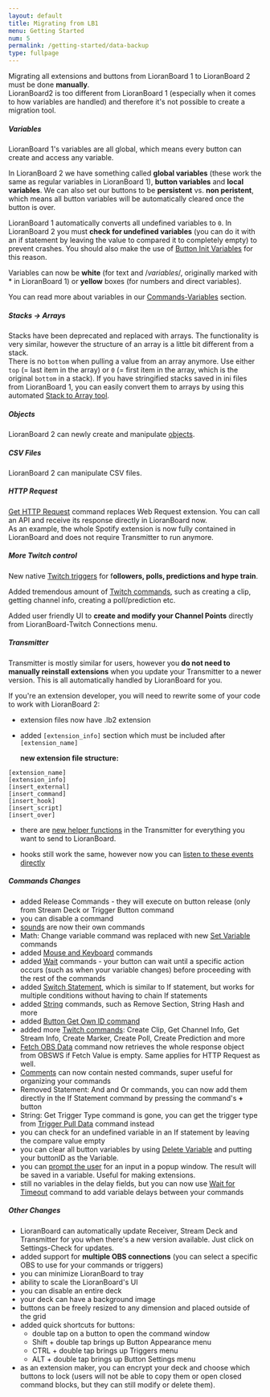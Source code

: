 ```yaml
---
layout: default
title: Migrating from LB1
menu: Getting Started
num: 5
permalink: /getting-started/data-backup
type: fullpage
---
```


Migrating all extensions and buttons from LioranBoard 1 to LioranBoard 2 must be done **manually**.  
LioranBoard2 is too different from LioranBoard 1 (especially when it comes to how variables are handled) and therefore it's not possible to create a migration tool. 

##### Variables
LioranBoard 1's variables are all global, which means every button can create and access any variable.  

In LioranBoard 2 we have something called **global variables** (these work the same as regular variables in LioranBoard 1), **button variables** and **local variables**. We can also set our buttons to be **persistent** vs. **non peristent**, which means all button variables will be automatically cleared once the button is over.  

LioranBoard 1 automatically converts all undefined variables to `0`. In LioranBoard 2 you must **check for undefined variables** (you can do it with an if statement by leaving the value to compared it to completely empty) to prevent crashes. You should also make the use of [Button Init Variables](https://lioranboard.ca/docs2/commands/variables#initvariables) for this reason.   

Variables can now be **white** (for text and /$variables$/, originally marked with * in LioranBoard 1) or **yellow** boxes (for numbers and direct variables).

You can read more about variables in our [Commands-Variables](/commands/variables#introduction) section. 

##### Stacks -> Arrays 
Stacks have been deprecated and replaced with arrays. The functionality is very similar, however the structure of an array is a little bit different from a stack.  
There is no `bottom` when pulling a value from an array anymore. Use either `top` (= last item in the array) or `0` (= first item in the array, which is the original `bottom` in a stack). 
If you have stringified stacks saved in ini files from LioranBoard 1, you can easily convert them to arrays by using this automated [Stack to Array tool](/commands/array#convertstackssavedininifilesfromlbtoarraysinlb).

##### Objects
LioranBoard 2 can newly create and manipulate [objects](https://www.w3schools.com/js/js_objects.asp).

##### CSV Files
LioranBoard 2 can manipulate CSV files. 

##### HTTP Request
[Get HTTP Request](/commands/misc#gethttprequest) command replaces Web Request extension. You can call an API and receive its response directly in LioranBoard now.\
As an example, the whole Spotify extension is now fully contained in LioranBoard and does not require Transmitter to run anymore.

##### More Twitch control
New native [Twitch triggers](/triggers/twitch) for f**ollowers, polls, predictions and hype train**.  

Added tremendous amount of [Twitch commands](/commands/twitch), such as creating a clip, getting channel info, creating a poll/prediction etc.  

Added user friendly UI to **create and modify your Channel Points** directly from LioranBoard-Twitch Connections menu.

##### Transmitter
Transmitter is mostly similar for users, however you **do not need to manually reinstall extensions** when you update your Transmitter to a newer version. This is all automatically handled by LioranBoard for you.   

If you're an extension developer, you will need to rewrite some of your code to work with LioranBoard 2: 

- extension files now have .lb2 extension
- added `[extension_info]` section which must be included after `[extension_name]`  

  **new extension file structure:** 
```
[extension_name]
[extension_info]
[insert_external]
[insert_command]
[insert_hook]
[insert_script]
[insert_over]
```
- there are [new helper functions](https://github.com/LioranBoard/LioranBoard-2-Transmitter#lb-transmitter) in the Transmitter for everything you want to send to LioranBoard. 

- hooks still work the same, however now you can [listen to these events directly](https://github.com/LioranBoard/LioranBoard-2-Transmitter#listening-to-extension-data-received-from-lioranboard)

##### Commands Changes
- added Release Commands - they will execute on button release (only from Stream Deck or Trigger Button command
- you can disable a command 
- [sounds](/commands/sounds) are now their own commands 
- Math: Change variable command was replaced with new [Set Variable](https://lioranboard.ca/docs2/commands/variables) commands
- added [Mouse and Keyboard](/commands/mouse-kb) commands
- added [Wait](/commands/wait#introduction) commands - your button can wait until a specific action occurs (such as when your variable changes) before proceeding with the rest of the commands
- added [Switch Statement](/commands/statements#switchstatement), which is similar to If statement, but works for multiple conditions without having to chain If statements
- added [String](https://lioranboard.ca/docs2/commands/string) commands, such as Remove Section, String Hash and more
- added [Button Get Own ID command](https://lioranboard.ca/docs2/commands/button#buttongetownid)
- added more [Twitch commands](/commands/twitch): Create Clip, Get Channel Info, Get Stream Info, Create Marker, Create Poll, Create Prediction and more
- [Fetch OBS Data](/commands/obs-general#fetchobsdata) command now retrieves the whole response object from OBSWS if Fetch Value is empty. Same applies for HTTP Request as well.
- [Comments](/commands/misc#comment) can now contain nested commands, super useful for organizing your commands
- Removed Statement: And and Or commands, you can now add them directly in the If Statement command by pressing the command's **+** button
- String: Get Trigger Type command is gone, you can get the trigger type from [Trigger Pull Data](/commands/trigger#triggerpulldata) command instead
- you can check for an undefined variable in an If statement by leaving the compare value empty
- you can clear all button variables by using [Delete Variable](/commands/variables#deletevariable) and putting your buttonID as the Variable.
- you can [prompt the user](/commands/wait#waitforuserchoice) for an input in a popup window. The result will be saved in a variable. Useful for making extensions. 
- still no variables in the delay fields, but you can now use [Wait for Timeout](/commands/wait#waitfortimeout) command to add variable delays between your commands

##### Other Changes
- LioranBoard can automatically update Receiver, Stream Deck and Transmitter for you when there's a new version available. Just click on Settings-Check for updates.
- added support for **multiple OBS connections** (you can select a specific OBS to use for your commands or triggers)
- you can minimize LioranBoard to tray
- ability to scale the LioranBoard's UI
- you can disable an entire deck
- your deck can have a background image
- buttons can be freely resized to any dimension and placed outside of the grid 
- added quick shortcuts for buttons:
    - double tap on a button to open the command window
    - Shift + double tap brings up Button Appearance menu
    - CTRL + double tap brings up Triggers menu
    - ALT + double tap brings up Button Settings menu
- as an extension maker, you can encrypt your deck and choose which buttons to lock (users will not be able to copy them or open closed command blocks, but they can still modify or delete them).










